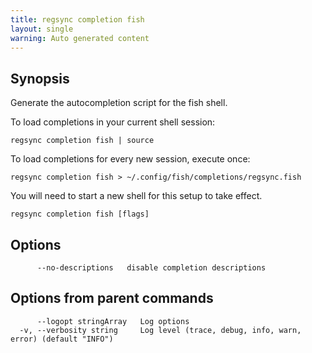```yaml
---
title: regsync completion fish
layout: single
warning: Auto generated content
---
```


## Synopsis

Generate the autocompletion script for the fish shell.

To load completions in your current shell session:

	regsync completion fish | source

To load completions for every new session, execute once:

	regsync completion fish > ~/.config/fish/completions/regsync.fish

You will need to start a new shell for this setup to take effect.

```shell
regsync completion fish [flags]
```

## Options

```text
      --no-descriptions   disable completion descriptions
```

## Options from parent commands

```text
      --logopt stringArray   Log options
  -v, --verbosity string     Log level (trace, debug, info, warn, error) (default "INFO")
```
